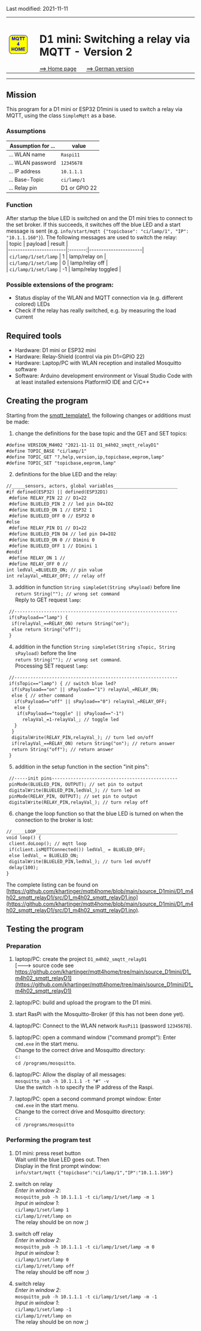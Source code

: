 Last modified: 2021-11-11   
<table><tr><td><img src="logo/mqtt4home_96.png"></td><td>&nbsp;</td><td>
<h1>D1 mini: Switching a relay via MQTT - Version 2</h1>
<a href="../readme.md">==> Home page</a> &nbsp; &nbsp; &nbsp; 
<a href="m4h203_D1smqttRelayD1.md">==> German version</a> &nbsp; &nbsp; &nbsp; 
</td></tr></table><hr>

## Mission
This program for a D1 mini or ESP32 D1mini is used to switch a relay via MQTT, using the class `SimpleMqtt` as a base.   
### Assumptions
| Assumption for ...    | value           |   
| --------------------- | --------------- |   
| ... WLAN name         | `Raspi11`       |   
| ... WLAN password     | `12345678`      |   
| ... IP address        | `10.1.1.1`      |   
| ... Base-Topic        | `ci/lamp/1`     |   
| ... Relay pin         | D1 or GPIO 22   |   
   
### Function
After startup the blue LED is switched on and the D1 mini tries to connect to the set broker. If this succeeds, it switches off the blue LED and a start message is sent (e.g. `info/start/mqtt {"topicbase": "ci/lamp/1", "IP": "10.1.1.160"}`). The following messages are used to switch the relay:   
| topic                  | payload | result               |   
|------------------------|:-------:|----------------------|   
| `ci/lamp/1/set/lamp`   |    1    | lamp/relay on        |   
| `ci/lamp/1/set/lamp`   |    0    | lamp/relay off       |   
| `ci/lamp/1/set/lamp`   |   -1    | lamp/relay toggled   |   

### Possible extensions of the program:
* Status display of the WLAN and MQTT connection via (e.g. different colored) LEDs
* Check if the relay has really switched, e.g. by measuring the load current

## Required tools
* Hardware: D1 mini or ESP32 mini
* Hardware: Relay-Shield (control via pin D1=GPIO 22)
* Hardware: Laptop/PC with WLAN reception and installed Mosquitto software
* Software: Arduino development environment or Visual Studio Code with at least installed extensions PlatformIO IDE and C/C++

## Creating the program
Starting from the [smqtt_template1](https://github.com/khartinger/mqtt4home/blob/main/source_D1mini/D1_m4h01_smqtt_template1/D1_m4h01_smqtt_template1.ino), the following changes or additions must be made:   
1. change the definitions for the base topic and the GET and SET topics:   
```   
#define VERSION_M4H02 "2021-11-11 D1_m4h02_smqtt_relayD1"
#define TOPIC_BASE "ci/lamp/1"
#define TOPIC_GET "?,help,version,ip,topicbase,eeprom,lamp"
#define TOPIC_SET "topicbase,eeprom,lamp"
```   
   
2. definitions for the blue LED and the relay:   
```   
//_____sensors, actors, global variables________________________
#if defined(ESP32) || defined(ESP32D1)
 #define RELAY_PIN 22 // D1=22
 #define BLUELED_PIN 2 // led pin D4=IO2
 #define BLUELED_ON 1 // ESP32 1
 #define BLUELED_OFF 0 // ESP32 0
#else
 #define RELAY_PIN D1 // D1=22
 #define BLUELED_PIN D4 // led pin D4=IO2
 #define BLUELED_ON 0 // D1mini 0
 #define BLUELED_OFF 1 // D1mini 1
#endif
 #define RELAY_ON 1 //
 #define RELAY_OFF 0 //
int ledVal_=BLUELED_ON; // pin value
int relayVal_=RELAY_OFF; // relay off
```   
   
3. addition in function `String simpleGet(String sPayload)` before line    
`return String(""); // wrong set command`   
   Reply to GET request `lamp`:   
```   
 //-------------------------------------------------------------
 if(sPayload=="lamp") {
  if(relayVal_==RELAY_ON) return String("on"); 
  else return String("off"); 
 }
```   

4. addition in the function `String simpleSet(String sTopic, String sPayload)` before the line    
`return String(""); // wrong set command`.   
   Processing SET request `lamp`:   
```   
 //-------------------------------------------------------------
 if(sTopic=="lamp") { // switch blue led?
  if(sPayload=="on" || sPayload=="1") relayVal_=RELAY_ON;
  else { // other command
   if(sPayload=="off" || sPayload=="0") relayVal_=RELAY_OFF;
   else {
    if(sPayload=="toggle" || sPayload=="-1")
      relayVal_=1-relayVal_; // toggle led
   }
  }
  digitalWrite(RELAY_PIN,relayVal_); // turn led on/off
  if(relayVal_==RELAY_ON) return String("on"); // return answer
  return String("off"); // return answer
 }
```   

5. addition in the setup function in the section "init pins":   
```   
 //-----init pins-----------------------------------------------
 pinMode(BLUELED_PIN, OUTPUT); // set pin to output
 digitalWrite(BLUELED_PIN,ledVal_); // turn led on
 pinMode(RELAY_PIN, OUTPUT); // set pin to output
 digitalWrite(RELAY_PIN,relayVal_); // turn relay off
```   

6. change the loop function so that the blue LED is turned on when the connection to the broker is lost:   
```   
//_____LOOP_____________________________________________________
void loop() {
 client.doLoop(); // mqtt loop
 if(client.isMQTTConnected()) ledVal_ = BLUELED_OFF;
 else ledVal_ = BLUELED_ON;
 digitalWrite(BLUELED_PIN,ledVal_); // turn led on/off
 delay(100);
}
```   

The complete listing can be found on [https://github.com/khartinger/mqtt4home/blob/main/source_D1mini/D1_m4h02_smqtt_relayD1/src/D1_m4h02_smqtt_relayD1.ino](https://github.com/khartinger/mqtt4home/blob/main/source_D1mini/D1_m4h02_smqtt_relayD1/src/D1_m4h02_smqtt_relayD1.ino).

## Testing the program
### Preparation
1. laptop/PC: create the project `D1_m4h02_smqtt_relayD1`   
[---> source code see https://github.com/khartinger/mqtt4home/tree/main/source_D1mini/D1_m4h02_smqtt_relayD1](https://github.com/khartinger/mqtt4home/tree/main/source_D1mini/D1_m4h02_smqtt_relayD1)

2. laptop/PC: build and upload the program to the D1 mini.   

3. start RasPi with the Mosquitto-Broker (if this has not been done yet).   

4. laptop/PC: Connect to the WLAN network `RasPi11` (password `12345678`).   

5. laptop/PC: open a command window ("command prompt"): Enter   
`cmd.exe`
in the start menu.   
Change to the correct drive and Mosquitto directory:   
`c:`   
`cd /programs/mosquitto`.

6. laptop/PC: Allow the display of all messages:   
`mosquitto_sub -h 10.1.1.1 -t "#" -v`   
Use the switch `-h` to specify the IP address of the Raspi.   

7. laptop/PC: open a second command prompt window: Enter   
`cmd.exe`
in the start menu.   
Change to the correct drive and Mosquitto directory:   
`c:`   
`cd /programs/mosquitto`

### Performing the program test
1. D1 mini: press reset button   
   Wait until the blue LED goes out. Then   
   Display in the first prompt window:   
   `info/start/mqtt {"topicbase":"ci/lamp/1","IP":"10.1.1.169"}`   

2. switch on relay   
   _Enter in window 2_:   
   `mosquitto_pub -h 10.1.1.1 -t ci/lamp/1/set/lamp -m 1`   
   _Input in window 1_:   
   `ci/lamp/1/set/lamp 1`   
   `ci/lamp/1/ret/lamp on`   
   The relay should be on now ;)   

3. switch off relay   
   _Enter in window 2_:   
   `mosquitto_pub -h 10.1.1.1 -t ci/lamp/1/set/lamp -m 0`   
   _Input in window 1_:   
   `ci/lamp/1/set/lamp 0`   
   `ci/lamp/1/ret/lamp off`   
   The relay should be off now ;)   

4. switch relay   
   _Enter in window 2_:   
   `mosquitto_pub -h 10.1.1.1 -t ci/lamp/1/set/lamp -m -1`   
   _Input in window 1_:   
   `ci/lamp/1/set/lamp -1`   
   `ci/lamp/1/ret/lamp on`   
   The relay should be on now ;)   
